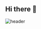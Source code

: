 ## Hi there 👋


![header](https://seoeyon.vercel.app/api?type=wave&color=auto&height=300&section=header&text=capsule%20render&fontSize=90)
<!--
**stella08312/stella08312** is a ✨ _special_ ✨ repository because its `README.md` (this file) appears on your GitHub profile.

Here are some ideas to get you started:

- 🔭 I’m currently working on ...
- 🌱 I’m currently learning ...
- 👯 I’m looking to collaborate on ...
- 🤔 I’m looking for help with ...
- 💬 Ask me about ...
- 📫 How to reach me: ...
- 😄 Pronouns: ...
- ⚡ Fun fact: ...
-->
